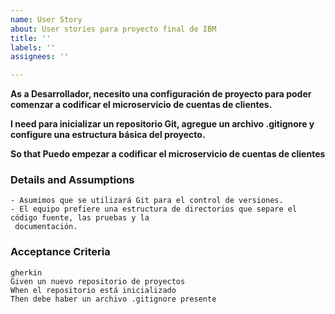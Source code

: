 ```yaml
---
name: User Story
about: User stories para proyecto final de IBM
title: ''
labels: ''
assignees: ''

---
```


**As a 
Desarrollador, necesito una configuración de proyecto para poder comenzar a codificar el microservicio de cuentas de clientes.** 

**I need
para inicializar un repositorio Git, agregue un archivo .gitignore y configure una estructura básica del proyecto.**
   
**So that
Puedo empezar a codificar el microservicio de cuentas de clientes**
      
### Details and Assumptions
    - Asumimos que se utilizará Git para el control de versiones.
    - El equipo prefiere una estructura de directorios que separe el código fuente, las pruebas y la 
     documentación.

      
### Acceptance Criteria     
    gherkin 
    Given un nuevo repositorio de proyectos
    When el repositorio está inicializado
    Then debe haber un archivo .gitignore presente
